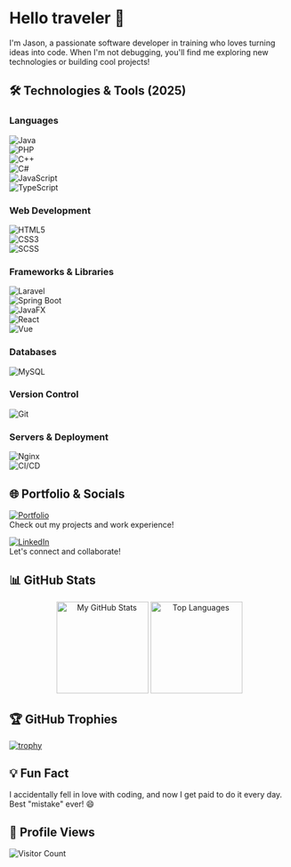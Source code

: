 # Hello traveler 👋  
I'm Jason, a passionate software developer in training who loves turning ideas into code. When I'm not debugging, you'll find me exploring new technologies or building cool projects!

## 🛠️ Technologies & Tools (2025)  
### **Languages**
![Java](https://img.shields.io/badge/Java-2%2B%20years-orange?logo=openjdk)  
![PHP](https://img.shields.io/badge/PHP-1+%20year-777BB4?logo=php)  
![C++](https://img.shields.io/badge/C%2B%2B-<1%20year-00599C?logo=c%2B%2B)  
![C#](https://img.shields.io/badge/C%23-1+%20year-239120?logo=dotnet)  
![JavaScript](https://img.shields.io/badge/JavaScript-2%2B%20years-F7DF1E?logo=javascript)  
![TypeScript](https://img.shields.io/badge/TypeScript-<1%20year-3178C6?logo=typescript)  

### **Web Development**
![HTML5](https://img.shields.io/badge/HTML5-2%2B%20years-E34F26?logo=html5)  
![CSS3](https://img.shields.io/badge/CSS3-2%2B%20years-1572B6?logo=css3)  
![SCSS](https://img.shields.io/badge/SCSS-<1%20year-CC6699?logo=sass)  

### **Frameworks & Libraries**
![Laravel](https://img.shields.io/badge/Laravel-<1%20year-FF2D20?logo=laravel)  
![Spring Boot](https://img.shields.io/badge/Spring%20Boot-<1%20year-6DB33F?logo=springboot)  
![JavaFX](https://img.shields.io/badge/JavaFX-<1%20year-007396?logo=openjdk)  
![React](https://img.shields.io/badge/React-<1%20year-61DAFB?logo=react)  
![Vue](https://img.shields.io/badge/Vue-1+%20year-4FC08D?logo=vue.js)  

### **Databases**
![MySQL](https://img.shields.io/badge/MySQL-2%2B%20years-4479A1?logo=mysql)  

### **Version Control**
![Git](https://img.shields.io/badge/Git-2%2B%20years-F05032?logo=git)  

### **Servers & Deployment**
![Nginx](https://img.shields.io/badge/Nginx-1+%20year-009639?logo=nginx)  
![CI/CD](https://img.shields.io/badge/CI%2FCD-<1%20year-0A0A0A?logo=githubactions)  

## 🌐 Portfolio & Socials  

[![Portfolio](https://img.shields.io/badge/Portfolio-grapjeje.nl-%2300A98F?style=for-the-badge&logo=google-chrome&logoColor=white)](https://grapjeje.nl/)  
Check out my projects and work experience!

[![LinkedIn](https://img.shields.io/badge/LinkedIn-Jason%20van%20Loon-%230A66C2?style=for-the-badge&logo=linkedin&logoColor=white)](https://www.linkedin.com/in/jason-van-loon/)  
Let's connect and collaborate!

## 📊 GitHub Stats  

<div align="center">
  <img height="165em" src="https://github-readme-stats.vercel.app/api?username=grapjeje&show_icons=true&theme=nord&hide_border=true&count_private=true" alt="My GitHub Stats" />
  <img height="165em" src="https://github-readme-stats.vercel.app/api/top-langs/?username=grapjeje&layout=compact&theme=nord&hide_border=true" alt="Top Languages" />
</div>

## 🏆 GitHub Trophies  

[![trophy](https://github-profile-trophy.vercel.app/?username=grapjeje&theme=nord&column=7)](https://github.com/ryo-ma/github-profile-trophy)  

## 💡 Fun Fact  
I accidentally fell in love with coding, and now I get paid to do it every day. Best "mistake" ever! 😄  

## 👀 Profile Views
![Visitor Count](https://komarev.com/ghpvc/?username=grapjeje&color=blue&style=flat)  
